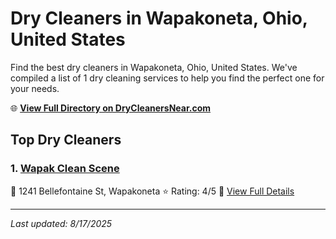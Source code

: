 # Dry Cleaners in Wapakoneta, Ohio, United States

Find the best dry cleaners in Wapakoneta, Ohio, United States. We've compiled a list of 1 dry cleaning services to help you find the perfect one for your needs.

🌐 **[View Full Directory on DryCleanersNear.com](https://drycleanersnear.com/city/US/Ohio/Wapakoneta)**

## Top Dry Cleaners

### 1. [Wapak Clean Scene](https://drycleanersnear.com/dryCleaner/688c1fa5a7924e3e1d737bba/wapak-clean-scene)
📍 1241 Bellefontaine St, Wapakoneta
⭐ Rating: 4/5
🔗 [View Full Details](https://drycleanersnear.com/dryCleaner/688c1fa5a7924e3e1d737bba/wapak-clean-scene)


---

*Last updated: 8/17/2025*
